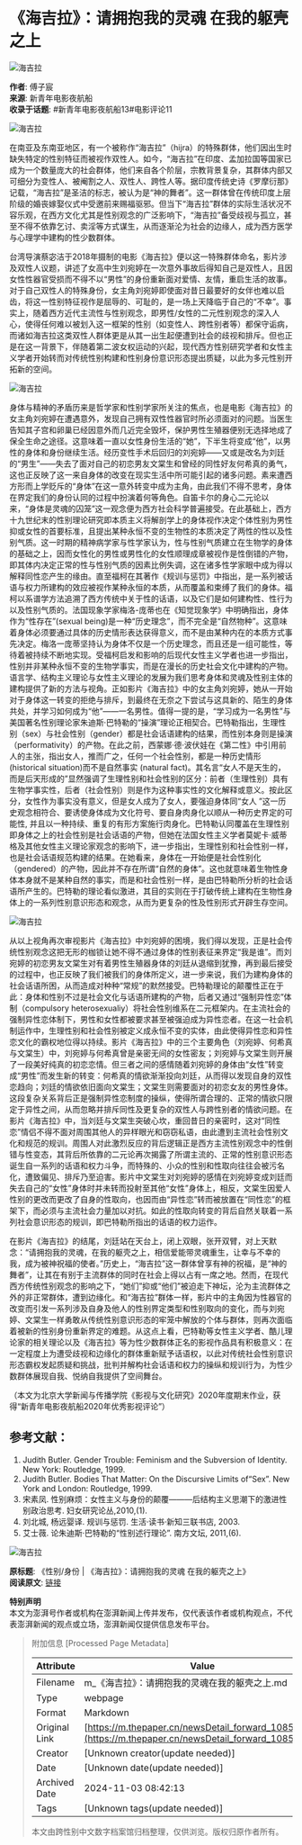 # 《海吉拉》：请拥抱我的灵魂 在我的躯壳之上

![海吉拉](https://image.thepaper.cn/publish/interaction/image/3/954/587.jpg)

**作者**: 傅子宸  
**来源**: 新青年电影夜航船  
**收录于话题**: #新青年电影夜航船13#电影评论11  

![海吉拉](https://imagepphcloud.thepaper.cn/pph/image/109/622/329.jpg)

在南亚及东南亚地区，有一个被称作“海吉拉”（hijra）的特殊群体，他们因出生时缺失特定的性别特征而被视作双性人。如今，“海吉拉”在印度、孟加拉国等国家已成为一个数量庞大的社会群体，他们来自各个阶层，宗教背景复杂，其群体内部又可细分为变性人、被阉割之人、双性人、跨性人等。据印度传统史诗《罗摩衍那》记载，“海吉拉”是圣洁的标志，被认为是“神的舞者”。这一群体曾在传统印度上层阶级的婚丧嫁娶仪式中受邀前来赐福驱邪。但当下“海吉拉”群体的实际生活状况不容乐观，在西方文化尤其是性别观念的广泛影响下，“海吉拉”备受歧视与孤立，甚至不得不依靠乞讨、卖淫等方式谋生，从而逐渐沦为社会的边缘人，成为西方医学与心理学中建构的性少数群体。

台湾导演蔡宓洁于2018年摄制的电影《海吉拉》便以这一特殊群体命名，影片涉及双性人议题，讲述了女高中生刘宛婷在一次意外事故后得知自己是双性人，且因女性性器官受损而不得不以“男性”的身份重新面对爱情、友情，重启生活的故事。对于自己双性人的特殊身份，女主角刘宛婷即使面对昔日最要好的女伴也难以启齿，将这一性别特征视作是屈辱的、可耻的，是一场上天降临于自己的“不幸”。事实上，随着西方近代主流性与性别观念，即男性/女性的二元性别观念的深入人心，使得任何难以被划入这一框架的性别（如变性人、跨性别者等）都保守诟病，而诸如海吉拉这类双性人群体更是从其一出生起便遭到社会的歧视和排斥。但也正是在这一背景下，伴随着第二波女权运动的兴起，现代西方性别研究学者和女性主义学者开始转而对传统性别构建和性别身份意识形态提出质疑，以此为多元性别开拓新的空间。

![海吉拉](https://imagepphcloud.thepaper.cn/pph/image/109/622/331.jpg)

身体与精神的矛盾历来是哲学家和性别学家所关注的焦点，也是电影《海吉拉》的女主角刘宛婷在遭遇意外，发现自己拥有双性性器官时所必须面对的问题。当医生告知其子宫和卵巢已经因意外而几近完全毁坏，保护男性生殖器便别无选择地成了保全生命之途径。这意味着一直以女性身份生活的“她”，下半生将变成“他”，以男性的身体和身份继续生活。经历变性手术后回归的刘宛婷——又或是改名为刘廷的“男生”——失去了面对自己的初恋男友文棠生和曾经的同性好友何希真的勇气，这也正反映了这一来自身体的改变在现实生活中所可能引起的诸多问题。素来遭西方形而上学贬斥的“身体”在这一意外转变中成为主角，由此我们不得不思考，身体在界定我们的身份认同的过程中扮演着何等角色。自笛卡尔的身心二元论以来，“身体是灵魂的囚笼”这一观念便为西方社会科学普遍接受。在此基础上，西方十九世纪末的性别理论研究即本质主义将解剖学上的身体视作决定个体性别为男性抑或女性的首要标准，且提出某种永恒不变的生物性的本质决定了两性的性以及性别气质。这一时期的精神病学家与性学家认为，性与性别气质建立在生物学的身体的基础之上，因而女性化的男性或男性化的女性顺理成章被视作是性倒错的产物，即其体内决定正常的性与性别气质的因素比例失调，这在诸多性学家眼中成为得以解释同性恋产生的缘由。直至福柯在其著作《规训与惩罚》中指出，是一系列被话语与权力所建构的效应被视作某种永恒的本质，从而覆盖和束缚了我们的身体。福柯以系谱学方法追溯了西方传统中关于性的话语，以及它们是如何建构性、性行为以及性别气质的。法国现象学家梅洛-庞蒂也在《知觉现象学》中明确指出，身体作为“性存在”(sexual being)是一种“历史理念”，而不完全是“自然物种”。这意味着身体必须要通过具体的历史情形表达获得意义，而不是由某种内在的本质方式事先决定。梅洛一庞蒂坚持认为身体不仅是一个历史理念，而且还是一组可能性，等待着被持续不断地实现。受福柯启发和影响的后现代女性主义学者也进一步指出，性别并非某种永恒不变的生物学事实，而是在漫长的历史社会文化中建构的产物。语言学、结构主义理论与女性主义理论的发展为我们思考身体和灵魂及性别主体的建构提供了新的方法与视角。正如影片《海吉拉》中的女主角刘宛婷，她从一开始对于身体这一转变的拒绝与排斥，到最终在无奈之下尝试与这具新的、陌生的身体共处，并学习如何成为“他”——一名男性。值得一提的是，“学习成为一名男性”与美国著名性别理论家朱迪斯·巴特勒的“操演”理论正相契合。巴特勒指出，生理性别（sex）与社会性别（gender）都是社会话语建构的结果，而性别本身则是操演（performativity）的产物。在此之前，西蒙娜·德·波伏娃在《第二性》中引用前人的主张，指出女人，推而广之，任何一个社会性别，都是一种历史情形 (historical situation)而不是自然事实 (natural fact)。其名言“女人不是天生的，而是后天形成的”显然强调了生理性别和社会性别的区分：前者（生理性别）具有生物学事实性，后者（社会性别）则是作为这种事实性的文化解释或意义。按此区分，女性作为事实没有意义，但是女人成为了女人，要强迫身体同“女人 ”这一历史观念相符合、要诱使身体成为文化符号、要自身肉身化以顺从一种历史界定的可能性, 并且以一种持续、重复的有形方案施行肉身化。巴特勒认同覆盖在生理性别即身体之上的社会性别是社会话语的产物，但她在法国女性主义学者莫妮卡·威蒂格及其他女性主义理论家观念的影响下，进一步指出，生理性别和社会性别一样，也是社会话语规范构建的结果。在她看来，身体在一开始便是社会性别化（gendered）的产物，因此并不存在所谓“自然的身体”。这也就意味着生物性身体本身就不是某种自然的事实，而是和社会性别一样，是由巴特勒所分析的社会话语所产生的。巴特勒的理论看似激进，其目的实则在于打破传统上建构在生物性身体上的一系列性别意识形态和观念，从而为更复杂的性及性别形式开辟生存空间。

![海吉拉](https://imagepphcloud.thepaper.cn/pph/image/109/622/333.jpg)

从以上视角再次审视影片《海吉拉》中刘宛婷的困境，我们得以发现，正是社会传统性别观念这把无形的枷锁让她不得不通过身体的性别表征来界定“我是谁”。而刘宛婷的初恋男友文棠生对有着男性生殖器身体的刘廷从退缩到犹豫，再到最后接受的过程中，也正反映了我们被我们的身体所定义，进一步来说，我们为建构身体的社会话语所困，从而造成对种种“常规”的默然接受。巴特勒理论的颠覆性正在于此：身体和性别不过是社会文化与话语所建构的产物，后者又通过“强制异性恋”体制（compulsory heterosexualiy）将社会性别维系在二元框架内。在主流社会的强制异性恋体制下，男性和女性都被要求甚至被强迫成为异性恋者。在这一社会机制运作中，生理性别和社会性别被定义成永恒不变的实体，由此使得异性恋和异性恋文化的霸权地位得以持续。影片《海吉拉》中的三个主要角色（刘宛婷、何希真与文棠生）中，刘宛婷与何希真曾是亲密无间的女性密友；刘宛婷与文棠生则开展了一段美好纯真的初恋恋情。但三者之间的感情随着刘宛婷的身体由“女性”转变成“男性”而发生新的转变：何希真的情欲渐渐投向刘廷，从而得以发现自身的双性恋趋向；刘廷的情欲依旧面向文棠生；文棠生则需要面对的初恋女友的男性身体。这段复杂关系背后正是强制异性恋制度的操纵，使得所谓合理的、正常的情欲只限定于异性之间，从而忽略并排斥同性及更复杂的双性人与跨性别者的情欲问题。在影片《海吉拉》中，当刘廷与文棠生突破心坎，重回昔日的亲密时，这对“同性恋”情侣不得不面对周围其他人的异样眼光和窃窃私语，由此遭到主流社会性别文化和规范的规训。周围人对此激烈反应的背后逻辑正是西方主流性别观念中的性倒错与性变态，其背后所依靠的二元论再次揭露了所谓主流的、正常的性别意识形态诞生自一系列的话语和权力斗争，而特殊的、小众的性别和性取向往往会被污名化，遭致偏见、排斥乃至迫害。影片中文棠生对刘宛婷的感情在刘宛婷变成刘廷而失去自己的“女性”身体时并未转而投射至其他“女性”身体上，相反，文棠生因爱人性别的更改而更改了自身的性取向，也因而由“异性恋”转而被放置在“同性恋”的框架下，而必须与主流社会力量加以对抗。如此的性取向转变的背后自然关联着一系列社会意识形态的规训，即巴特勒所指出的话语的权力运作。

在影片《海吉拉》的结尾，刘廷站在天台上，闭上双眼，张开双臂，对上天默念：“请拥抱我的灵魂，在我的躯壳之上，相信爱能带灵魂重生，让幸与不幸的我，成为被神祝福的使者。”历史上，“海吉拉”这一群体曾享有神的祝福，是“神的舞者”，让其在有别于主流群体的同时在社会上得以占有一席之地。然而，在现代西方传统性别观念的影响之下，“她们”抑或“他们”被迫走下神坛，沦为主流群体之外的非正常群体，遭到边缘化。和“海吉拉”群体一样，影片中的主角因为性器官的改变而引发一系列涉及自身及他人的性别界定类型和性别取向的变化，而与刘宛婷、文棠生一样勇敢从传统性别意识形态的牢笼中解放的个体与群体，则再次面临着被新的性别身份重新界定的难题。从这点上看，巴特勒等女性主义学者、酷儿理论家的相关理论以及《海吉拉》等为性少数群体正名的影视作品具有积极意义：在一定程度上为遭受歧视和边缘化的群体重新赋予话语权，以此对传统社会性别意识形态霸权发起质疑和挑战，批判并解构社会话语和权力的操纵和规训行为，为性少数群体展现自我、悦纳自我提供了空间舞台。

（本文为北京大学新闻与传播学院《影视与文化研究》2020年度期末作业，获得“新青年电影夜航船2020年优秀影视评论”）

## 参考文献：

1. Judith Butler. Gender Trouble: Feminism and the Subversion of Identity. New York: Routledge, 1999.
2. Judith Butler. Bodies That Matter: On the Discursive Limits of“Sex”. New York and London: Routledge, 1999.
3. 宋素凤. 性别麻烦：女性主义与身份的颠覆———后结构主义思潮下的激进性别政治思考. 妇女研究论丛,2010,(1).
4. 刘北城, 杨远婴译. 规训与惩罚. 生活·读书·新知三联书店, 2003.
5. 艾士薇. 论朱迪斯·巴特勒的“性别述行理论”. 南方文坛, 2011,(6).

![海吉拉](https://imagepphcloud.thepaper.cn/pph/image/109/622/334.jpg)

**原标题**: 《性别/身份 | 《海吉拉》：请拥抱我的灵魂 在我的躯壳之上》  
**阅读原文**: [链接](http://mp.weixin.qq.com/s?__biz=MzUyODAxNjg5Ng==&mid=2247486084&idx=1&sn=322c9166ac6dbcac11975c8200db2f92&chksm=fa77f9ebcd0070fdf9cee4a7272c6c722746d4af1b61e2d9e5cdfa3e82169e9f96b9551d8776#rd)  

**特别声明**  
本文为澎湃号作者或机构在澎湃新闻上传并发布，仅代表该作者或机构观点，不代表澎湃新闻的观点或立场，澎湃新闻仅提供信息发布平台。

> 附加信息 [Processed Page Metadata]
>
> | Attribute       | Value                                  |
> |-----------------|----------------------------------------|
> | Filename        | m_《海吉拉》：请拥抱我的灵魂在我的躯壳之上.md                             |
> | Type            | webpage                                 |
> | Format          | Markdown                               |
> | Original Link   | [https://m.thepaper.cn/newsDetail_forward_10856403](https://m.thepaper.cn/newsDetail_forward_10856403)                       |
> | Creator         | [Unknown creator(update needed)]                              |
> | Date            | [Unknown date(update needed)]                                 |
> | Archived Date   | 2024-11-03 08:42:13                             |
> | Tags            | [Unknown tags(update needed)]                                 |
>
> 本文由跨性别中文数字档案馆归档整理，仅供浏览。版权归原作者所有。
>
